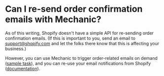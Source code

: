 # Can I re-send order confirmation emails with Mechanic?

As of this writing, Shopify doesn't have a simple API for re-sending order confirmation emails. \(If this is important to you, send an email to [support@shopify.com](mailto:support@shopify.com) and let the folks there know that this is affecting your business.\)

However, you can use Mechanic to trigger order-related emails on demand \([sample task](https://usemechanic.com/task/trigger-order-emails-with-a-tag)\), and you can re-use your email notifications from Shopify \([documentation](https://help.usemechanic.com/en/articles/3168408-migrating-templates-from-shopify-to-mechanic)\).

